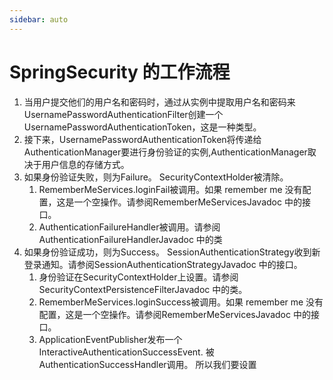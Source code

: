 ```yaml
---
sidebar: auto
---
```


# SpringSecurity 的工作流程

1. 当用户提交他们的用户名和密码时，通过从实例中提取用户名和密码来UsernamePasswordAuthenticationFilter创建一个UsernamePasswordAuthenticationToken，这是一种类型。
2. 接下来，UsernamePasswordAuthenticationToken将传递给AuthenticationManager要进行身份验证的实例,AuthenticationManager取决于用户信息的存储方式。
3. 如果身份验证失败，则为Failure。 SecurityContextHolder被清除。
    1. RememberMeServices.loginFail被调用。如果 remember me 没有配置，这是一个空操作。请参阅RememberMeServicesJavadoc 中的接口。
    2. AuthenticationFailureHandler被调用。请参阅AuthenticationFailureHandlerJavadoc 中的类
4. 如果身份验证成功，则为Success。 SessionAuthenticationStrategy收到新登录通知。请参阅SessionAuthenticationStrategyJavadoc
   中的接口。
    1. 身份验证在SecurityContextHolder上设置。请参阅SecurityContextPersistenceFilterJavadoc 中的类。
    2. RememberMeServices.loginSuccess被调用。如果 remember me 没有配置，这是一个空操作。请参阅RememberMeServicesJavadoc
       中的接口。
    3. ApplicationEventPublisher发布一个InteractiveAuthenticationSuccessEvent. 被AuthenticationSuccessHandler调用。
       所以我们要设置